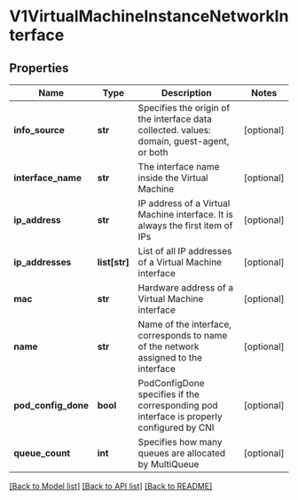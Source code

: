 # V1VirtualMachineInstanceNetworkInterface

## Properties
Name | Type | Description | Notes
------------ | ------------- | ------------- | -------------
**info_source** | **str** | Specifies the origin of the interface data collected. values: domain, guest-agent, or both | [optional] 
**interface_name** | **str** | The interface name inside the Virtual Machine | [optional] 
**ip_address** | **str** | IP address of a Virtual Machine interface. It is always the first item of IPs | [optional] 
**ip_addresses** | **list[str]** | List of all IP addresses of a Virtual Machine interface | [optional] 
**mac** | **str** | Hardware address of a Virtual Machine interface | [optional] 
**name** | **str** | Name of the interface, corresponds to name of the network assigned to the interface | [optional] 
**pod_config_done** | **bool** | PodConfigDone specifies if the corresponding pod interface is properly configured by CNI | [optional] 
**queue_count** | **int** | Specifies how many queues are allocated by MultiQueue | [optional] 

[[Back to Model list]](../README.md#documentation-for-models) [[Back to API list]](../README.md#documentation-for-api-endpoints) [[Back to README]](../README.md)


